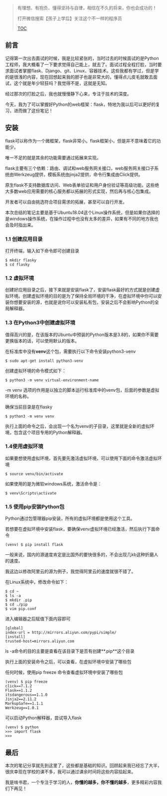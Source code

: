 >有理想、有抱负、懂得坚持与自律，相信在不久的将来，你也会成功的！
>
>打开微信搜索【孩子上学后】关注这个不一样的程序员
>
>[TOC](目录)

## 前言

记得第一次出去面试的时候，我是比较紧张的，当时过去的时候面试的是Python工程师，我大概看了一下要求觉得自己能上，就去了。面试过程全程打脸，当时要求面试者掌握flask、Django、git、Linux、容器技术。这些我都有学过，但是学的是很浅的内容，现在回想起来我的胆子也是非常大的，懂得点儿皮毛就敢去面试，这个就是年少轻狂吗？我觉得不是，这就是无知。

经过那次的打脸之后，我也就慢慢静下心来，专注于技术的深度。

今天，我为了可以掌握好Python的web框架：flask，特地为我以后可以更好的复习，进而做了这份笔记！

## 安装

flask可以称作为一个微框架，flask非常小。flask框架小，但是并不意味着它的功能少。

唯一不足的就是其余的功能需要通过拓展来实现。

flask主要有三个依赖：路由、调试和web服务网关接口，web服务网关接口子系统由Werkzeug提供，模板系统由jinja2提供，命令行集成由Click提供。

原生flask不支持数据库访问、Web表单验证和用户身份验证等高级功能。这些绝大多数web应用需要的核心服务都以拓展的形式实现，然后再与核心包集成。

开发者可以自由挑选符合项目需求的拓展，甚至可以自行开发。

本次总结的笔记主要是基于Ubuntu18.04这个Linux操作系统，但是如果你选择的是windows操作系统，在操作过程中也没有太多的差异，如果有不同的地方我也会及时指出来。

### 1.1 创建应用目录

打开终端，输入如下命令即可创建目录

```
$ mkdir flasky
$ cd flasky
```

### 1.2 虚拟环境

创建好应用目录之后，接下来就是安装flask了，安装flask最好的方式就是创建虚拟环境。创建虚拟环境的目的是为了保持全局环境的干净，在虚拟环境中你可以安装你想要安装的源，也就是说你可以安装私有包，安装之后不会影响Python的全局解释器。

 ### 1.3 在Python3中创建虚拟环境

值得高兴的是，在该版本的Ubuntu中预装的Python版本是3.8的，如果你不需要更换版本的话，可以使用默认的版本。

在标准库中没有**venv**这个包，需要执行以下命令安装python3-venv

```
$ sudo apt-get install python3-venv
```

创建虚拟环境的命令模式如下：

```
$ python3 -m venv virtual-environment-name
```

-m venv 选项的作用是以独立的脚本运行标准库中的venv包，后面的参数是虚拟环境的名称。

确保当前目录是在flasky

```
$ python3 -m venv venv
```

执行上面的命令之后，会出现一个名为venv的子目录，这里就是全新的虚拟环境，包含这个项目专用的Python解释器。

### 1.4使用虚拟环境

如果要想使用虚拟环境，首先要先激活虚拟环境，可以使用下面的命令激活虚拟环境

```
$ source venv/bin/activate
```

如果使用的是为微软windows系统，激活命令是：

```
$ venv\Scripts\activate
```

### 1.5 使用pip安装Python包

Python通过包管理器pip安装，所有的虚拟环境都是使用这个工具。

若想要在虚拟环境中安装flask，要确保venv虚拟环境已经激活，然后执行下面命令

```
(venv) $ pip install flask 
```

一般来说，国内的源速度肯定是比国外的要快很多的，不会出现几kb这种折磨人的速度。

我这边以修改阿里云的源为例子，我觉得阿里云的速度就很不错了。

在Linux系统中，修改命令如下：

```
$ cd ~
$ ls -a
$ mkdir .pip
$ cd ./pip
$ vim pip.conf

```

进入编辑器之后赋值下面内容即可

```
[global] 
index-url = http://mirrors.aliyun.com/pypi/simple/ 
[install] 
trusted-host=mirrors.aliyun.com 
```

ls -a命令的目的主要是查看在该目录下是否有创建**.pip**这个目录

执行上面的安装命令之后，可以查看，在虚拟环境中安装了哪些包

任何时候，使用pip freeze 命令查看虚拟环境中安装了哪些包

```
(venv) $ pip freeze
click==7.1.2
Flask==1.1.2
itsdangerous==1.1.0
Jinja2==2.11.2
MarkupSafe==1.1.1
Werkzeug==1.0.1
```

可以启动Python解释器，尝试导入flask

```
(venv) $ python
>>>	import flask
>>>
```

## 最后

本次的笔记分享就先到这里了，这些都是基础的知识。回顾起来我已经忘了大半，很庆幸现在学校的课不多，我可以通过课余时间将这些内容拾起来。

我是啃书君，一个专注于学习的人，**你懂的越多，你不懂的越多**，更多精彩内容我们下再见！



